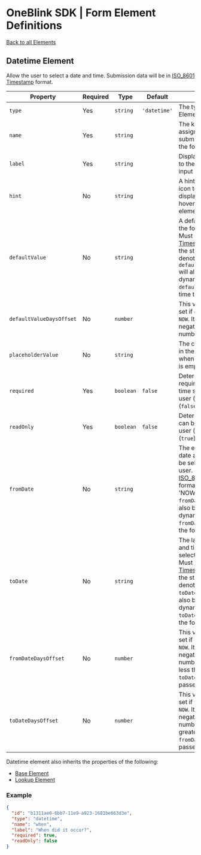 # OneBlink SDK | Form Element Definitions

[Back to all Elements](./README.md)

## Datetime Element

Allow the user to select a date and time. Submission data will be in [ISO_8601 Timestamp](https://en.wikipedia.org/wiki/ISO_8601) format.

| Property                 | Required | Type      | Default      | Description                                                                                                                                                                                                                                                                                            |
| ------------------------ | -------- | --------- | ------------ | ------------------------------------------------------------------------------------------------------------------------------------------------------------------------------------------------------------------------------------------------------------------------------------------------------ |
| `type`                   | Yes      | `string`  | `'datetime'` | The type of Form Element.                                                                                                                                                                                                                                                                              |
| `name`                   | Yes      | `string`  |              | The key that will be assigned a value in the submission data when the form is submitted.                                                                                                                                                                                                               |
| `label`                  | Yes      | `string`  |              | Display text presented to the user above the input by default.                                                                                                                                                                                                                                         |
| `hint`                   | No       | `string`  |              | A hint triggered by an icon tooltip to be displayed when hovering beside the element label.                                                                                                                                                                                                            |
| `defaultValue`           | No       | `string`  |              | A default value when the form is opened. Must be in [ISO_8601 Timestamp](https://en.wikipedia.org/wiki/ISO_8601) format, or the string 'NOW' to denote that `defaultValueDaysOffset` will also be used to dynamically offset the `defaultValue` from the time the form is loaded.                      |
| `defaultValueDaysOffset` | No       | `number`  |              | This value can only be set if `defaultValue` is `NOW`. It can be a negative or positive number.                                                                                                                                                                                                     |
| `placeholderValue`       | No       | `string`  |              | The content to appear in the form control when the form control is empty.                                                                                                                                                                                                                              |
| `required`               | Yes      | `boolean` | `false`      | Determine if this input requires a date and time selected by the user (`true`) or not (`false`).                                                                                                                                                                                                       |
| `readOnly`               | Yes      | `boolean` | `false`      | Determine if this input can be edited by the user (`false`) or not (`true`).                                                                                                                                                                                                                           |
| `fromDate`               | No       | `string`  |              | The earliest possible date and time that can be selected by the user. Must be in [ISO_8601 Timestamp](https://en.wikipedia.org/wiki/ISO_8601) format, or the string 'NOW' to denote that `fromDateDaysOffset` will also be used to dynamically offset the `fromDate` from the time the form is loaded. |
| `toDate`                 | No       | `string`  |              | The latest possible date and time that can be selected by the user. Must be in [ISO_8601 Timestamp](https://en.wikipedia.org/wiki/ISO_8601) format, or the string 'NOW' to denote that `toDateDaysOffset` will also be used to dynamically offset the `toDate` from the time the form is loaded.       |
| `fromDateDaysOffset`     | No       | `number`  |              | This value can only be set if `fromDate` is set to `NOW`. It can be a negative or positive number, but must be less than `toDateDaysOffset` if passed.                                                                                                                                                     |
| `toDateDaysOffset`       | No       | `number`  |              | This value can only be set if `toDate` is set to `NOW`. It can be a negative or positive number, but must be greater than `fromDateDaysOffset` if passed.                                                                                                                                                  |

Datetime element also inherits the properties of the following:

- [Base Element](./base-element.md)
- [Lookup Element](./lookup-element.md)

### Example

```JSON
{
  "id": "b1311ae0-6bb7-11e9-a923-1681be663d3e",
  "type": "datetime",
  "name": "when",
  "label": "When did it occur?",
  "required": true,
  "readOnly": false
}
```
